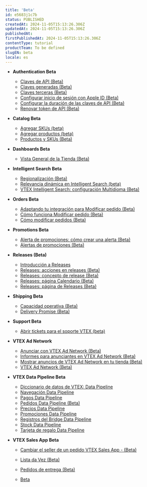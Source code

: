 ```yaml
---
title: 'Beta'
id: e5683j1c7b
status: PUBLISHED
createdAt: 2024-11-05T15:13:26.306Z
updatedAt: 2024-11-05T15:13:26.306Z
publishedAt: 
firstPublishedAt: 2024-11-05T15:13:26.306Z
contentType: tutorial
productTeam: To be defined
slugEN: beta
locale: es
---
```


- **Authentication Beta**

  - [Claves de API (Beta)](es/docs/tutorial/claves-de-api)
  - [Claves generadas (Beta)](es/docs/tutorial/claves-generadas)
  - [Claves terceras (Beta)](es/docs/tutorial/claves-externas)
  - [Configurar inicio de sesión con Apple ID (Beta)](es/docs/tutorial/configurar-inicio-de-sesion-con-apple-id-beta)
  - [Configurar la duración de las claves de API (Beta)](es/docs/tutorial/configurar-la-duracion-de-las-claves-de-api)
  - [Renovar token de API (Beta)](es/docs/tutorial/renovar-token-de-api)


- **Catalog Beta**

  - [Agregar SKUs (beta)](es/docs/tutorial/agregar-skus-beta)
  - [Agregar productos (beta)](es/docs/tutorial/agregar-productos-beta)
  - [Productos y SKUs (Beta)](es/docs/tutorial/productos-y-skus-beta)


- **Dashboards Beta**

  - [Vista General de la Tienda (Beta)](es/docs/tutorial/vista-general-de-la-tienda-beta)


- **Intelligent Search Beta**

  - [Regionalización (Beta)](es/docs/tutorial/regionalizacion-beta)
  - [Relevancia dinámica en Intelligent Search (beta)](es/docs/tutorial/relevancia-dinamica-en-intelligent-search-beta)
  - [VTEX Intelligent Search: configuración Multidioma (Beta)](es/docs/tutorial/vtex-intelligent-search-configuracion-multidioma-beta)


- **Orders Beta**

  - [Adaptando tu integración para Modificar pedido (Beta)](es/docs/tutorial/adaptando-tu-integracion-para-modificar-pedido-beta)
  - [Cómo funciona Modificar pedido (Beta)](es/docs/tutorial/como-funciona-modificar-pedido-beta)
  - [Cómo modificar pedidos (Beta)](es/docs/tutorial/como-modificar-pedidos-beta)


- **Promotions Beta**

  - [Alerta de promociones: cómo crear una alerta (Beta)](es/docs/tutorial/alerta-de-promociones-como-crear-una-alerta-beta)
  - [Alertas de promociones (Beta)](es/docs/tutorial/alertas-de-promociones-beta)


- **Releases (Beta)**

  - [Introducción a Releases](es/docs/tutorial/introduccion-a-releases)
  - [Releases: acciones en releases (Beta)](es/docs/tutorial/planner-acciones-en-releases-beta)
  - [Releases: concepto de release (Beta)](es/docs/tutorial/planner-concepto-de-release-beta)
  - [Releases: página Calendario (Beta)](es/docs/tutorial/planner-pagina-calendario-beta)
  - [Releases: página de Releases (Beta)](es/docs/tutorial/planner-pagina-de-releases-beta)


- **Shipping Beta**

  - [Capacidad operativa (Beta)](es/docs/tutorial/capacidad-operacional-beta)
  - [Delivery Promise (Beta)](es/docs/tutorial/delivery-promise-beta)


- **Support Beta**

  - [Abrir tickets para el soporte VTEX (beta)](es/docs/tutorial/abrir-tickets-para-el-soporte-vtex-beta)


- **VTEX Ad Network**

  - [Anunciar con VTEX Ad Network (Beta)](es/docs/tutorial/anunciar-con-vtex-ad-network-beta)
  - [Informes para anunciantes en VTEX Ad Network (Beta)](es/docs/tutorial/informes-para-anunciantes-en-vtex-ad-network-beta)
  - [Mostrar anuncios de VTEX Ad Network en tu tienda (Beta)](es/docs/tutorial/mostrar-anuncios-de-vtex-ad-network-en-tu-tienda-beta)
  - [VTEX Ad Network (Beta)](es/docs/tutorial/vtex-ad-network-beta)


- **VTEX Data Pipeline Beta**

  - [Diccionario de datos de VTEX: Data Pipeline](es/docs/tutorial/diccionario-de-datos-de-vtex-data-pipeline-beta)
  - [Navegación Data Pipeline](es/docs/tutorial/navegacion)
  - [Pagos Data Pipeline](es/docs/tutorial/pagos)
  - [Pedidos Data Pipeline (Beta)](es/docs/tutorial/pedidos)
  - [Precios Data Pipeline ](es/docs/tutorial/precios-data-pipeline-beta)
  - [Promociones Data Pipeline ](es/docs/tutorial/promociones)
  - [Registros del Bridge Data Pipeline](es/docs/tutorial/registros-del-bridge-data-pipeline)
  - [Stock Data Pipeline ](es/docs/tutorial/stock-data-pipeline-beta)
  - [Tarjeta de regalo Data Pipeline](es/docs/tutorial/tarjeta-de-regalo-data-pipeline)


- **VTEX Sales App Beta**

  - [Cambiar el seller de un pedido VTEX Sales App  - (Beta)](es/docs/tutorial/cambiar-el-seller-de-un-pedido-vtex-sales-app-beta)
  - [Lista da Vez (Beta)](es/docs/tutorial/lista-da-vez)
  - [Pedidos de entrega (Beta)](es/docs/tutorial/pedidos-de-entrega)


  - [Beta](es/docs/tutorial/index-es-tutorial-beta)

